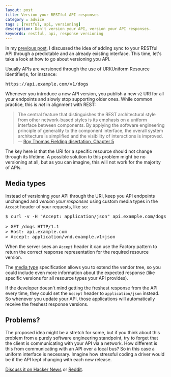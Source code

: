 ```yaml
---
layout: post
title: Version your RESTful API responses
category : advice
tags : [restful, api, versioning]
description: Don't version your API, version your API responses.
keywords: restful, api, response versioning
---
```


In my [previous post](http://hribar.org/2012/09/restful-api-with-sync/), I discussed the idea of adding sync to your RESTful API through a predictable and an already existing interface. This time, let's take a look at how to go about versioning you API.

Usually APIs are versioned through the use of URI(Uniform Resource Identifier)s, for instance:

<pre>
https://api.example.com/v1/dogs
</pre>

Whenever you introduce a new API version, you publish a new `v2` URI for all your endpoints and slowly stop supporting older ones. While common practice, this is *not* in alignment with REST:

> The central feature that distinguishes the REST architectural style from other network-based styles is its emphasis on a uniform interface between components. By applying the software engineering principle of generality to the component interface, the overall system architecture is simplified and the visibility of interactions is improved.<br/>
-- [Roy Thomas Fielding disertation, Chapter 5](http://www.ics.uci.edu/~fielding/pubs/dissertation/rest_arch_style.htm#sec_5_1_5)

The key here is that the URI for a specific resource should not change through its lifetime. A possible solution to this problem might be no versioning at all, but as you can imagine, this will not work for the majority of APIs.

## Media types

Instead of versioning your API through the URI, keep you API endpoints unchanged and *version your responses* using custom media types in the `Accept` header of your requests, like so:

<pre>
$ curl -v -H "Accept: application/json" api.example.com/dogs

> GET /dogs HTTP/1.1
> Host: api.example.com
> Accept: application/vnd.example.v1+json
</pre>

When the server sees an `Accept` header it can use the Factory pattern to return the correct response representation for the required resource version.

The [media type](http://tools.ietf.org/html/rfc4288) specification allows you to extend the vendor tree, so you could include even more information about the expected response (like specific versions for all resource types your API provides).

If the developer doesn't mind getting the freshest response from the API every time, they could set the `Accept` header to `application/json` instead. So whenever you update your API, those applications will automatically receive the freshest response versions.

## Problems?

The proposed idea might be a stretch for some, but if you think about this problem from a purely software engineering standpoint, try to forget that the client is communicating with your API via a network. How different is this from communicating with an API over a local bus? So in this case a uniform interface is necessary. Imagine how stressful coding a driver would be if the API kept changing with each new release.

[Discuss it on Hacker News](http://news.ycombinator.com/item?id=4575193) or [Reddit](http://www.reddit.com/r/programming/comments/10hz08/version_your_restful_api_responses/).